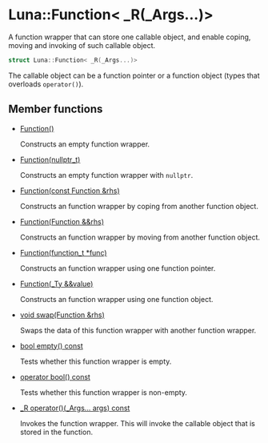 # Luna::Function< _R(_Args...)>
A function wrapper that can store one callable object, and enable coping, moving and invoking of such callable object. 

```c++
struct Luna::Function< _R(_Args...)>
```

The callable object can be a function pointer or a function object (types that overloads `operator()`). 

## Member functions
* [Function()](struct_luna_1_1_function_3_01___r_07___args_8_8_8_08_4_1aa61125691a5b694a46ce9f6a0fbe5093.md)

    Constructs an empty function wrapper. 

* [Function(nullptr_t)](struct_luna_1_1_function_3_01___r_07___args_8_8_8_08_4_1a707a672fcfb2919f438281489a7569a6.md)

    Constructs an empty function wrapper with `nullptr`. 

* [Function(const Function &rhs)](struct_luna_1_1_function_3_01___r_07___args_8_8_8_08_4_1aaa1331a0ab0a16714e13741cb222b448.md)

    Constructs an function wrapper by coping from another function object. 

* [Function(Function &&rhs)](struct_luna_1_1_function_3_01___r_07___args_8_8_8_08_4_1adcbe3cde1f4efd2a3b309daf49335129.md)

    Constructs an function wrapper by moving from another function object. 

* [Function(function_t *func)](struct_luna_1_1_function_3_01___r_07___args_8_8_8_08_4_1a1a29300c0dc1f7b4626742cf73e7fce4.md)

    Constructs an function wrapper using one function pointer. 

* [Function(_Ty &&value)](struct_luna_1_1_function_3_01___r_07___args_8_8_8_08_4_1adc64cd4d9d95878073c69d08821b2ae9.md)

    Constructs an function wrapper using one function object. 

* [void swap(Function &rhs)](struct_luna_1_1_function_3_01___r_07___args_8_8_8_08_4_1a02f45d9e3b871201d65c991313c54970.md)

    Swaps the data of this function wrapper with another function wrapper. 

* [bool empty() const](struct_luna_1_1_function_3_01___r_07___args_8_8_8_08_4_1a644718bb2fb240de962dc3c9a1fdf0dc.md)

    Tests whether this function wrapper is empty. 

* [operator bool() const](struct_luna_1_1_function_3_01___r_07___args_8_8_8_08_4_1a67b76affb3b5d35fa419ac234144038b.md)

    Tests whether this function wrapper is non-empty. 

* [_R operator()(_Args... args) const](struct_luna_1_1_function_3_01___r_07___args_8_8_8_08_4_1a4461cffc0d61cfd185d3297e539d5f27.md)

    Invokes the function wrapper. This will invoke the callable object that is stored in the function. 

